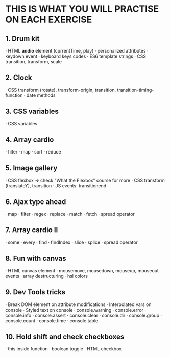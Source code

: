 # THIS IS WHAT YOU WILL PRACTISE ON EACH EXERCISE

## 1. Drum kit

· HTML **audio** element (currentTime, play)
· personalized attributes
· keydown event
· keyboard keys codes
· ES6 template strings
· CSS transition, transform, scale

## 2. Clock

· CSS transform (rotate), transform-origin, transition, transition-timing-function
· date methods

## 3. CSS variables

· CSS variables

## 4. Array cardio

· filter
· map
· sort
· reduce

## 5. Image gallery

· CSS flexbox => check "What the Flexbox" course for more
· CSS transform (translateY), transition
· JS events: transitionend

## 6. Ajax type ahead

· map
· filter
· regex
· replace
· match
· fetch
· spread operator

## 7. Array cardio II

· some
· every
· find
· findIndex
· slice
· splice
· spread operator

## 8. Fun with canvas

· HTML canvas element
· mousemove, mousedown, mouseup, mouseout events
· array destructuring
· hsl colors

## 9. Dev Tools tricks

· Break DOM element on attribute modifications
· Interpolated vars on console
· Styled text on console
· console.warning
· console.error
· console.info
· console.assert
· console.clear
· console.dir
· console.group
· console.count
· console.time
· console.table

## 10. Hold shift and check checkboxes

· this inside function
· boolean toggle
· HTML checkbox